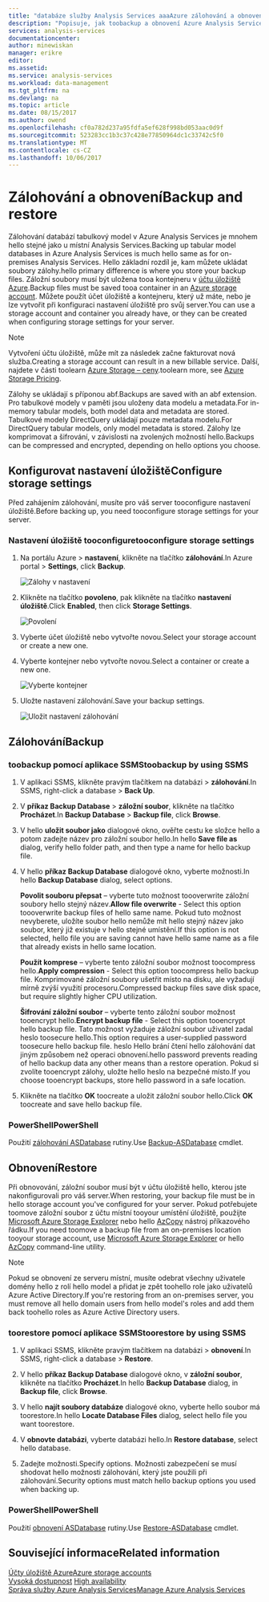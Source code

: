 ```yaml
---
title: "databáze služby Analysis Services aaaAzure zálohování a obnovení | Microsoft Docs"
description: "Popisuje, jak toobackup a obnovení Azure Analysis Services databáze."
services: analysis-services
documentationcenter: 
author: minewiskan
manager: erikre
editor: 
ms.assetid: 
ms.service: analysis-services
ms.workload: data-management
ms.tgt_pltfrm: na
ms.devlang: na
ms.topic: article
ms.date: 08/15/2017
ms.author: owend
ms.openlocfilehash: cf0a782d237a95fdfa5ef628f998bd053aac0d9f
ms.sourcegitcommit: 523283cc1b3c37c428e77850964dc1c33742c5f0
ms.translationtype: MT
ms.contentlocale: cs-CZ
ms.lasthandoff: 10/06/2017
---
```

# <a name="backup-and-restore"></a><span data-ttu-id="107a6-103">Zálohování a obnovení</span><span class="sxs-lookup"><span data-stu-id="107a6-103">Backup and restore</span></span>

<span data-ttu-id="107a6-104">Zálohování databází tabulkový model v Azure Analysis Services je mnohem hello stejné jako u místní Analysis Services.</span><span class="sxs-lookup"><span data-stu-id="107a6-104">Backing up tabular model databases in Azure Analysis Services is much hello same as for on-premises Analysis Services.</span></span> <span data-ttu-id="107a6-105">Hello základní rozdíl je, kam můžete ukládat soubory zálohy.</span><span class="sxs-lookup"><span data-stu-id="107a6-105">hello primary difference is where you store your backup files.</span></span> <span data-ttu-id="107a6-106">Záložní soubory musí být uložena tooa kontejneru v [účtu úložiště Azure](../storage/common/storage-create-storage-account.md).</span><span class="sxs-lookup"><span data-stu-id="107a6-106">Backup files must be saved tooa container in an [Azure storage account](../storage/common/storage-create-storage-account.md).</span></span> <span data-ttu-id="107a6-107">Můžete použít účet úložiště a kontejneru, který už máte, nebo je lze vytvořit při konfiguraci nastavení úložiště pro svůj server.</span><span class="sxs-lookup"><span data-stu-id="107a6-107">You can use a storage account and container you already have, or they can be created when configuring storage settings for your server.</span></span>

> [!NOTE]
> <span data-ttu-id="107a6-108">Vytvoření účtu úložiště, může mít za následek začne fakturovat nová služba.</span><span class="sxs-lookup"><span data-stu-id="107a6-108">Creating a storage account can result in a new billable service.</span></span> <span data-ttu-id="107a6-109">Další, najdete v části toolearn [Azure Storage – ceny](https://azure.microsoft.com/pricing/details/storage/blobs/).</span><span class="sxs-lookup"><span data-stu-id="107a6-109">toolearn more, see [Azure Storage Pricing](https://azure.microsoft.com/pricing/details/storage/blobs/).</span></span>
> 
> 

<span data-ttu-id="107a6-110">Zálohy se ukládají s příponou abf.</span><span class="sxs-lookup"><span data-stu-id="107a6-110">Backups are saved with an abf extension.</span></span> <span data-ttu-id="107a6-111">Pro tabulkové modely v paměti jsou uloženy data modelu a metadata.</span><span class="sxs-lookup"><span data-stu-id="107a6-111">For in-memory tabular models, both model data and metadata are stored.</span></span> <span data-ttu-id="107a6-112">Tabulkové modely DirectQuery ukládají pouze metadata modelu.</span><span class="sxs-lookup"><span data-stu-id="107a6-112">For DirectQuery tabular models, only model metadata is stored.</span></span> <span data-ttu-id="107a6-113">Zálohy lze komprimovat a šifrování, v závislosti na zvolených možností hello.</span><span class="sxs-lookup"><span data-stu-id="107a6-113">Backups can be compressed and encrypted, depending on hello options you choose.</span></span> 



## <a name="configure-storage-settings"></a><span data-ttu-id="107a6-114">Konfigurovat nastavení úložiště</span><span class="sxs-lookup"><span data-stu-id="107a6-114">Configure storage settings</span></span>
<span data-ttu-id="107a6-115">Před zahájením zálohování, musíte pro váš server tooconfigure nastavení úložiště.</span><span class="sxs-lookup"><span data-stu-id="107a6-115">Before backing up, you need tooconfigure storage settings for your server.</span></span>


### <a name="tooconfigure-storage-settings"></a><span data-ttu-id="107a6-116">Nastavení úložiště tooconfigure</span><span class="sxs-lookup"><span data-stu-id="107a6-116">tooconfigure storage settings</span></span>
1.  <span data-ttu-id="107a6-117">Na portálu Azure > **nastavení**, klikněte na tlačítko **zálohování**.</span><span class="sxs-lookup"><span data-stu-id="107a6-117">In Azure portal > **Settings**, click **Backup**.</span></span>

    ![Zálohy v nastavení](./media/analysis-services-backup/aas-backup-backups.png)

2.  <span data-ttu-id="107a6-119">Klikněte na tlačítko **povoleno**, pak klikněte na tlačítko **nastavení úložiště**.</span><span class="sxs-lookup"><span data-stu-id="107a6-119">Click **Enabled**, then click **Storage Settings**.</span></span>

    ![Povolení](./media/analysis-services-backup/aas-backup-enable.png)

3. <span data-ttu-id="107a6-121">Vyberte účet úložiště nebo vytvořte novou.</span><span class="sxs-lookup"><span data-stu-id="107a6-121">Select your storage account or create a new one.</span></span>

4. <span data-ttu-id="107a6-122">Vyberte kontejner nebo vytvořte novou.</span><span class="sxs-lookup"><span data-stu-id="107a6-122">Select a container or create a new one.</span></span>

    ![Vyberte kontejner](./media/analysis-services-backup/aas-backup-container.png)

5. <span data-ttu-id="107a6-124">Uložte nastavení zálohování.</span><span class="sxs-lookup"><span data-stu-id="107a6-124">Save your backup settings.</span></span>

    ![Uložit nastavení zálohování](./media/analysis-services-backup/aas-backup-save.png)

## <a name="backup"></a><span data-ttu-id="107a6-126">Zálohování</span><span class="sxs-lookup"><span data-stu-id="107a6-126">Backup</span></span>

### <a name="toobackup-by-using-ssms"></a><span data-ttu-id="107a6-127">toobackup pomocí aplikace SSMS</span><span class="sxs-lookup"><span data-stu-id="107a6-127">toobackup by using SSMS</span></span>

1. <span data-ttu-id="107a6-128">V aplikaci SSMS, klikněte pravým tlačítkem na databázi > **zálohování**.</span><span class="sxs-lookup"><span data-stu-id="107a6-128">In SSMS, right-click a database > **Back Up**.</span></span>

2. <span data-ttu-id="107a6-129">V **příkaz Backup Database** > **záložní soubor**, klikněte na tlačítko **Procházet**.</span><span class="sxs-lookup"><span data-stu-id="107a6-129">In **Backup Database** > **Backup file**, click **Browse**.</span></span>

3. <span data-ttu-id="107a6-130">V hello **uložit soubor jako** dialogové okno, ověřte cestu ke složce hello a potom zadejte název pro záložní soubor hello.</span><span class="sxs-lookup"><span data-stu-id="107a6-130">In hello **Save file as** dialog, verify hello folder path, and then type a name for hello backup file.</span></span> 

4. <span data-ttu-id="107a6-131">V hello **příkaz Backup Database** dialogové okno, vyberte možnosti.</span><span class="sxs-lookup"><span data-stu-id="107a6-131">In hello **Backup Database** dialog, select options.</span></span>

    <span data-ttu-id="107a6-132">**Povolit souboru přepsat** – vyberte tuto možnost toooverwrite záložní soubory hello stejný název.</span><span class="sxs-lookup"><span data-stu-id="107a6-132">**Allow file overwrite** - Select this option toooverwrite backup files of hello same name.</span></span> <span data-ttu-id="107a6-133">Pokud tuto možnost nevyberete, uložíte soubor hello nemůže mít hello stejný název jako soubor, který již existuje v hello stejné umístění.</span><span class="sxs-lookup"><span data-stu-id="107a6-133">If this option is not selected, hello file you are saving cannot have hello same name as a file that already exists in hello same location.</span></span>

    <span data-ttu-id="107a6-134">**Použít komprese** – vyberte tento záložní soubor možnost toocompress hello.</span><span class="sxs-lookup"><span data-stu-id="107a6-134">**Apply compression** - Select this option toocompress hello backup file.</span></span> <span data-ttu-id="107a6-135">Komprimované záložní soubory ušetřit místo na disku, ale vyžadují mírně zvýší využití procesoru.</span><span class="sxs-lookup"><span data-stu-id="107a6-135">Compressed backup files save disk space, but require slightly higher CPU utilization.</span></span> 

    <span data-ttu-id="107a6-136">**Šifrování záložní soubor** – vyberte tento záložní soubor možnost tooencrypt hello.</span><span class="sxs-lookup"><span data-stu-id="107a6-136">**Encrypt backup file** - Select this option tooencrypt hello backup file.</span></span> <span data-ttu-id="107a6-137">Tato možnost vyžaduje záložní soubor uživatel zadal heslo toosecure hello.</span><span class="sxs-lookup"><span data-stu-id="107a6-137">This option requires a user-supplied password toosecure hello backup file.</span></span> <span data-ttu-id="107a6-138">heslo Hello brání čtení hello zálohování dat jiným způsobem než operaci obnovení.</span><span class="sxs-lookup"><span data-stu-id="107a6-138">hello password prevents reading of hello backup data any other means than a restore operation.</span></span> <span data-ttu-id="107a6-139">Pokud si zvolíte tooencrypt zálohy, uložte hello heslo na bezpečné místo.</span><span class="sxs-lookup"><span data-stu-id="107a6-139">If you choose tooencrypt backups, store hello password in a safe location.</span></span>

5. <span data-ttu-id="107a6-140">Klikněte na tlačítko **OK** toocreate a uložit záložní soubor hello.</span><span class="sxs-lookup"><span data-stu-id="107a6-140">Click **OK** toocreate and save hello backup file.</span></span>


### <a name="powershell"></a><span data-ttu-id="107a6-141">PowerShell</span><span class="sxs-lookup"><span data-stu-id="107a6-141">PowerShell</span></span>
<span data-ttu-id="107a6-142">Použití [zálohování ASDatabase](https://docs.microsoft.com/sql/analysis-services/powershell/backup-asdatabase-cmdlet) rutiny.</span><span class="sxs-lookup"><span data-stu-id="107a6-142">Use [Backup-ASDatabase](https://docs.microsoft.com/sql/analysis-services/powershell/backup-asdatabase-cmdlet) cmdlet.</span></span>

## <a name="restore"></a><span data-ttu-id="107a6-143">Obnovení</span><span class="sxs-lookup"><span data-stu-id="107a6-143">Restore</span></span>
<span data-ttu-id="107a6-144">Při obnovování, záložní soubor musí být v účtu úložiště hello, kterou jste nakonfigurovali pro váš server.</span><span class="sxs-lookup"><span data-stu-id="107a6-144">When restoring, your backup file must be in hello storage account you've configured for your server.</span></span> <span data-ttu-id="107a6-145">Pokud potřebujete toomove záložní soubor z účtu místní tooyour umístění úložiště, použijte [Microsoft Azure Storage Explorer](https://docs.microsoft.com/azure/vs-azure-tools-storage-manage-with-storage-explorer) nebo hello [AzCopy](../storage/common/storage-use-azcopy.md) nástroj příkazového řádku.</span><span class="sxs-lookup"><span data-stu-id="107a6-145">If you need toomove a backup file from an on-premises location tooyour storage account, use [Microsoft Azure Storage Explorer](https://docs.microsoft.com/azure/vs-azure-tools-storage-manage-with-storage-explorer) or hello [AzCopy](../storage/common/storage-use-azcopy.md) command-line utility.</span></span> 



> [!NOTE]
> <span data-ttu-id="107a6-146">Pokud se obnovení ze serveru místní, musíte odebrat všechny uživatele domény hello z rolí hello model a přidat je zpět toohello role jako uživatelů Azure Active Directory.</span><span class="sxs-lookup"><span data-stu-id="107a6-146">If you're restoring from an on-premises server, you must remove all hello domain users from hello model's roles and add them back toohello roles as Azure Active Directory users.</span></span>
> 
> 

### <a name="toorestore-by-using-ssms"></a><span data-ttu-id="107a6-147">toorestore pomocí aplikace SSMS</span><span class="sxs-lookup"><span data-stu-id="107a6-147">toorestore by using SSMS</span></span>

1. <span data-ttu-id="107a6-148">V aplikaci SSMS, klikněte pravým tlačítkem na databázi > **obnovení**.</span><span class="sxs-lookup"><span data-stu-id="107a6-148">In SSMS, right-click a database > **Restore**.</span></span>

2. <span data-ttu-id="107a6-149">V hello **příkaz Backup Database** dialogové okno, v **záložní soubor**, klikněte na tlačítko **Procházet**.</span><span class="sxs-lookup"><span data-stu-id="107a6-149">In hello **Backup Database** dialog, in **Backup file**, click **Browse**.</span></span>

3. <span data-ttu-id="107a6-150">V hello **najít soubory databáze** dialogové okno, vyberte hello soubor má toorestore.</span><span class="sxs-lookup"><span data-stu-id="107a6-150">In hello **Locate Database Files** dialog, select hello file you want toorestore.</span></span>

4. <span data-ttu-id="107a6-151">V **obnovte databázi**, vyberte databázi hello.</span><span class="sxs-lookup"><span data-stu-id="107a6-151">In **Restore database**, select hello database.</span></span>

5. <span data-ttu-id="107a6-152">Zadejte možnosti.</span><span class="sxs-lookup"><span data-stu-id="107a6-152">Specify options.</span></span> <span data-ttu-id="107a6-153">Možnosti zabezpečení se musí shodovat hello možnosti zálohování, který jste použili při zálohování.</span><span class="sxs-lookup"><span data-stu-id="107a6-153">Security options must match hello backup options you used when backing up.</span></span>


### <a name="powershell"></a><span data-ttu-id="107a6-154">PowerShell</span><span class="sxs-lookup"><span data-stu-id="107a6-154">PowerShell</span></span>

<span data-ttu-id="107a6-155">Použití [obnovení ASDatabase](https://docs.microsoft.com/sql/analysis-services/powershell/restore-asdatabase-cmdlet) rutiny.</span><span class="sxs-lookup"><span data-stu-id="107a6-155">Use [Restore-ASDatabase](https://docs.microsoft.com/sql/analysis-services/powershell/restore-asdatabase-cmdlet) cmdlet.</span></span>


## <a name="related-information"></a><span data-ttu-id="107a6-156">Související informace</span><span class="sxs-lookup"><span data-stu-id="107a6-156">Related information</span></span>

[<span data-ttu-id="107a6-157">Účty úložiště Azure</span><span class="sxs-lookup"><span data-stu-id="107a6-157">Azure storage accounts</span></span>](../storage/common/storage-create-storage-account.md)  
<span data-ttu-id="107a6-158">[Vysoká dostupnost](analysis-services-bcdr.md)   </span><span class="sxs-lookup"><span data-stu-id="107a6-158">[High availability](analysis-services-bcdr.md)   </span></span>  
[<span data-ttu-id="107a6-159">Správa služby Azure Analysis Services</span><span class="sxs-lookup"><span data-stu-id="107a6-159">Manage Azure Analysis Services</span></span>](analysis-services-manage.md)
